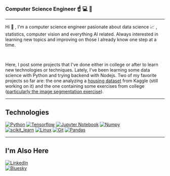 
### Computer Science Engineer :point_up: :computer: :thought_balloon:
***
Hi :wave: , I'm a computer science engineer pasionate about data science :chart_with_upwards_trend: , statistics, computer vision and everything AI related. Always interested in learning new topics and improving on those I already know one step at a time.

</br>

Here, I post some projects that I've done either in college or after to learn new technologies or techniques. Lately, I've been learning some data science with Python and trying backend with Nodejs. Two of my favorite projects so far are: the one analyzing a [housing dataset](https://github.com/ivanfolg/House-Prices) from Kaggle (still working on it) and the one containing some exercises from college ([particularly the image segmentation exercise](https://github.com/ivanfolg/practicas_uni/tree/main/vision%20artificial)).
***
<!--
**ivanfolg/ivanfolg** is a ✨ _special_ ✨ repository because its `README.md` (this file) appears on your GitHub profile.

Here are some ideas to get you started:

- 🔭 I’m currently working on ...
- 🌱 I’m currently learning ...
- 👯 I’m looking to collaborate on ...
- 🤔 I’m looking for help with ...
- 💬 Ask me about ...
- 📫 How to reach me: ...
- 😄 Pronouns: ...
- ⚡ Fun fact: ...
-->
## Technologies
[![Python](https://img.shields.io/badge/Python-blue?style=for-the-badge&logo=python&logoColor=white&labelColor=101010)]()
[![Tensorflow](https://img.shields.io/badge/Tensorflow-red?style=for-the-badge&logo=tensorflow&logoColor=white&labelColor=101010)]()
[![Jupyter Notebook](https://img.shields.io/badge/Jupyter-orange?style=for-the-badge&logo=jupyter&logoColor=white&labelColor=101010)]()
[![Numpy](https://img.shields.io/badge/Numpy-0095D5?style=for-the-badge&logo=numpy&logoColor=white&labelColor=101010)]()
</br>
[![scikit_learn](https://img.shields.io/badge/Scikit_Learn-yellow?style=for-the-badge&logo=scikit-learn&logoColor=white&labelColor=101010)]()
[![Linux](https://img.shields.io/badge/Linux-orange?style=for-the-badge&logo=linux&logoColor=white&labelColor=101010)]()
[![Git](https://img.shields.io/badge/Git-green?style=for-the-badge&logo=git&logoColor=white&labelColor=101010)]()
[![Pandas](https://img.shields.io/badge/Pandas-yellow?style=for-the-badge&logo=pandas&logoColor=white&labelColor=101010)]()

***
## I'm Also Here
[![LinkedIn](https://img.shields.io/badge/LinkedIn-Iván_Folgueira-0077B5?style=for-the-badge&logo=linkedin&logoColor=white&labelColor=101010)](https://www.linkedin.com/in/ivan-folgueira)
</br>
[![Bluesky](https://img.shields.io/badge/Bluesky-ivanfolg-0077B5?style=for-the-badge&logo=bluesky&logoColor=white&labelColor=101010)](https://www.bsky.app/profile/ivanfolg.bsky.social)
